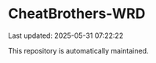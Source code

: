 # CheatBrothers-WRD

Last updated: 2025-05-31 07:22:22

This repository is automatically maintained.
